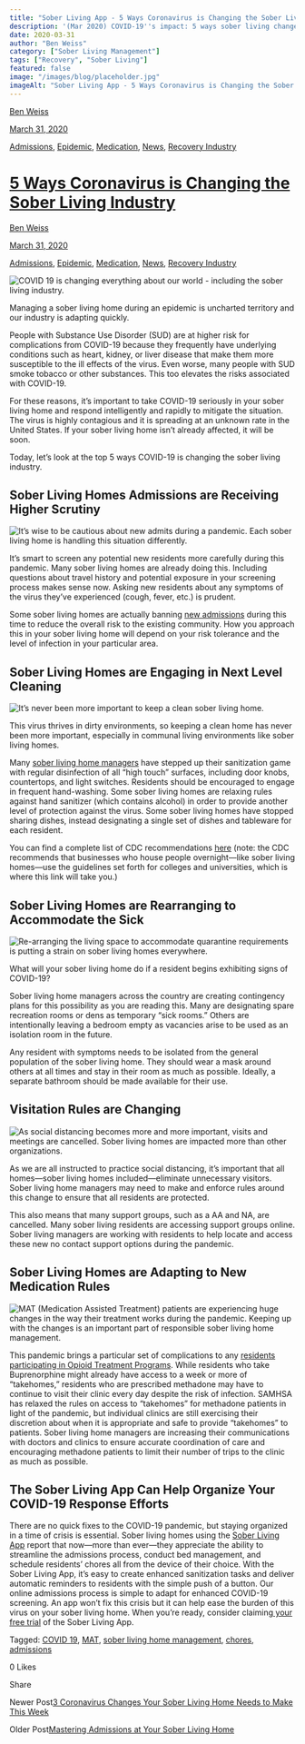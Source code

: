 ```yaml
---
title: "Sober Living App - 5 Ways Coronavirus is Changing the Sober Living Industry"
description: '(Mar 2020) COVID-19''s impact: 5 ways sober living changed, from admissions & cleaning to sick resident plans & new visitation rules.'
date: 2020-03-31
author: "Ben Weiss"
category: ["Sober Living Management"]
tags: ["Recovery", "Sober Living"]
featured: false
image: "/images/blog/placeholder.jpg"
imageAlt: "Sober Living App - 5 Ways Coronavirus is Changing the Sober Living Industry"
---
```


[Ben Weiss](../../../../sober-living-app-blog%EF%B9%96author=5a811b27db7926c296af1851.html)

[March 31, 2020](5-ways-coronavirus-is-changing-the-sober-living-industrynbsp.html)

[Admissions](../../../category/Admissions.html), [Epidemic](https://soberlivingapp.com/sober-living-app-blog/category/Epidemic), [Medication](../../../category/Medication.html), [News](../../../category/News.html), [Recovery Industry](../../../category/Recovery+Industry.html)

#  [5 Ways Coronavirus is Changing the Sober Living Industry ](5-ways-coronavirus-is-changing-the-sober-living-industrynbsp.html)

[Ben Weiss](../../../../sober-living-app-blog%EF%B9%96author=5a811b27db7926c296af1851.html)

[March 31, 2020](5-ways-coronavirus-is-changing-the-sober-living-industrynbsp.html)

[Admissions](../../../category/Admissions.html), [Epidemic](https://soberlivingapp.com/sober-living-app-blog/category/Epidemic), [Medication](../../../category/Medication.html), [News](../../../category/News.html), [Recovery Industry](../../../category/Recovery+Industry.html)

![COVID 19 is changing everything about our world - including the sober living industry.](/images/blog/5-ways-coronavirus-is-changing-the-sober-living-industrynbsp/Screenshot_2020-03-26_at_9.38.09_AM.png)

Managing a sober living home during an epidemic is uncharted territory and our industry is adapting quickly. 

People with Substance Use Disorder (SUD) are at higher risk for complications from COVID-19 because they frequently have underlying conditions such as heart, kidney, or liver disease that make them more susceptible to the ill effects of the virus. Even worse, many people with SUD smoke tobacco or other substances. This too elevates the risks associated with COVID-19.

For these reasons, it’s important to take COVID-19 seriously in your sober living home and respond intelligently and rapidly to mitigate the situation. The virus is highly contagious and it is spreading at an unknown rate in the United States. If your sober living home isn’t already affected, it will be soon. 

Today, let’s look at the top 5 ways COVID-19 is changing the sober living industry. 

## Sober Living Homes Admissions are Receiving Higher Scrutiny 

![It’s wise to be cautious about new admits during a pandemic. Each sober living home is handling this situation differently.](/images/blog/5-ways-coronavirus-is-changing-the-sober-living-industrynbsp/Screenshot_2020-03-26_at_9.39.10_AM.png)

It’s smart to screen any potential new residents more carefully during this pandemic. Many sober living homes are already doing this. Including questions about travel history and potential exposure in your screening process makes sense now. Asking new residents about any symptoms of the virus they’ve experienced (cough, fever, etc.) is prudent. 

Some sober living homes are actually banning [new admissions](https://soberlivingapp.com/sober-living-app-blog/2020/3/17/mastering-admissions-at-your-sober-living-home) during this time to reduce the overall risk to the existing community. How you approach this in your sober living home will depend on your risk tolerance and the level of infection in your particular area. 

## Sober Living Homes are Engaging in Next Level Cleaning 

![It’s never been more important to keep a clean sober living home.](/images/blog/5-ways-coronavirus-is-changing-the-sober-living-industrynbsp/Screenshot_2020-03-26_at_9.37.34_AM.png)

This virus thrives in dirty environments, so keeping a clean home has never been more important, especially in communal living environments like sober living homes. 

Many [sober living home managers](https://soberlivingapp.com/sober-living-app-blog/2020/3/3/5-things-all-of-the-best-sober-living-home-managers-have-in-common) have stepped up their sanitization game with regular disinfection of all “high touch” surfaces, including door knobs, countertops, and light switches. Residents should be encouraged to engage in frequent hand-washing. Some sober living homes are relaxing rules against hand sanitizer (which contains alcohol) in order to provide another level of protection against the virus. Some sober living homes have stopped sharing dishes, instead designating a single set of dishes and tableware for each resident. 

You can find a complete list of CDC recommendations [here](https://www.cdc.gov/coronavirus/2019-ncov/community/guidance-ihe-response.html) (note: the CDC recommends that businesses who house people overnight—like sober living homes—use the guidelines set forth for colleges and universities, which is where this link will take you.) 

## Sober Living Homes are Rearranging to Accommodate the Sick 

![Re-arranging the living space to accommodate quarantine requirements is putting a strain on sober living homes everywhere.](/images/blog/5-ways-coronavirus-is-changing-the-sober-living-industrynbsp/Screenshot_2020-03-26_at_9.39.34_AM.png)

What will your sober living home do if a resident begins exhibiting signs of COVID-19? 

Sober living home managers across the country are creating contingency plans for this possibility as you are reading this. Many are designating spare recreation rooms or dens as temporary “sick rooms.” Others are intentionally leaving a bedroom empty as vacancies arise to be used as an isolation room in the future. 

Any resident with symptoms needs to be isolated from the general population of the sober living home. They should wear a mask around others at all times and stay in their room as much as possible. Ideally, a separate bathroom should be made available for their use. 

## Visitation Rules are Changing 

![As social distancing becomes more and more important, visits and meetings are cancelled. Sober living homes are impacted more than other organizations.](/images/blog/5-ways-coronavirus-is-changing-the-sober-living-industrynbsp/Screenshot_2020-03-26_at_9.42.00_AM.png)

As we are all instructed to practice social distancing, it’s important that all homes—sober living homes included—eliminate unnecessary visitors. Sober living home managers may need to make and enforce rules around this change to ensure that all residents are protected. 

This also means that many support groups, such as a AA and NA, are cancelled. Many sober living residents are accessing support groups online. Sober living managers are working with residents to help locate and access these new no contact support options during the pandemic. 

## Sober Living Homes are Adapting to New Medication Rules 

![MAT \(Medication Assisted Treatment\) patients are experiencing huge changes in the way their treatment works during the pandemic. Keeping up with the changes is an important part of responsible sober living home management.](/images/blog/5-ways-coronavirus-is-changing-the-sober-living-industrynbsp/Screenshot_2020-03-26_at_9.43.54_AM.png)

This pandemic brings a particular set of complications to any [residents participating in Opioid Treatment Programs](https://soberlivingapp.com/sober-living-app-blog/2020/1/21/mat-and-sober-living-deemed-more-compatible-than-ever-before). While residents who take Buprenorphine might already have access to a week or more of “takehomes,” residents who are prescribed methadone may have to continue to visit their clinic every day despite the risk of infection. SAMHSA has relaxed the rules on access to “takehomes” for methadone patients in light of the pandemic, but individual clinics are still exercising their discretion about when it is appropriate and safe to provide “takehomes” to patients. Sober living home managers are increasing their communications with doctors and clinics to ensure accurate coordination of care and encouraging methadone patients to limit their number of trips to the clinic as much as possible.

## The Sober Living App Can Help Organize Your COVID-19 Response Efforts 

There are no quick fixes to the COVID-19 pandemic, but staying organized in a time of crisis is essential. Sober living homes using the [Sober Living App](http://soberlivingapp.com) report that now—more than ever—they appreciate the ability to streamline the admissions process, conduct bed management, and schedule residents’ chores all from the device of their choice. With the Sober Living App, it’s easy to create enhanced sanitization tasks and deliver automatic reminders to residents with the simple push of a button. Our online admissions process is simple to adapt for enhanced COVID-19 screening. An app won’t fix this crisis but it can help ease the burden of this virus on your sober living home. When you’re ready, consider claiming[ your free trial](https://behavehealth.com/get-started) of the Sober Living App. 

Tagged: [COVID 19](https://soberlivingapp.com/sober-living-app-blog/tag/COVID+19), [MAT](../../../tag/MAT.html), [sober living home management](../../../tag/sober+living+home+management.html), [chores](https://soberlivingapp.com/sober-living-app-blog/tag/chores), [admissions](https://soberlivingapp.com/sober-living-app-blog/tag/admissions)

0 Likes

Share

Newer Post[3 Coronavirus Changes Your Sober Living Home Needs to Make This Week](https://soberlivingapp.com/sober-living-app-blog/2020/4/21/3-coronavirus-changes-your-sober-living-home-needs-to-make-this-week)

Older Post[Mastering Admissions at Your Sober Living Home](https://soberlivingapp.com/sober-living-app-blog/2020/3/17/mastering-admissions-at-your-sober-living-home)